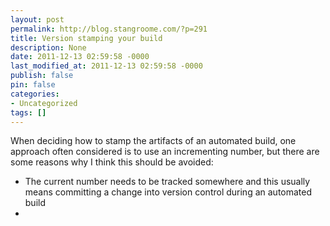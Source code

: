 ```yaml
---
layout: post
permalink: http://blog.stangroome.com/?p=291
title: Version stamping your build
description: None
date: 2011-12-13 02:59:58 -0000
last_modified_at: 2011-12-13 02:59:58 -0000
publish: false
pin: false
categories:
- Uncategorized
tags: []
---
```

When deciding how to stamp the artifacts of an automated build, one approach often considered is to use an incrementing number, but there are some reasons why I think this should be avoided:
* The current number needs to be tracked somewhere and this usually means committing a change into version control during an automated build
*